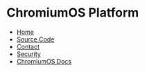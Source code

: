 # ChromiumOS Platform

[logo]: https://storage.googleapis.com/chromium-website-lob-storage/9635ad74717513b5c7d701844ad9d3459aaf0733
[home]: ./README.md

*   [Home][home]
*   [Source Code](https://chromium.googlesource.com/chromiumos/platform2)
*   [Contact](https://chromium.googlesource.com/chromiumos/docs/+/HEAD/contact.md)
*   [Security](https://chromium.googlesource.com/chromiumos/docs/+/HEAD/reporting_bugs.md#security)
*   [ChromiumOS Docs](https://chromium.googlesource.com/chromiumos/docs/+/HEAD/README.md)
